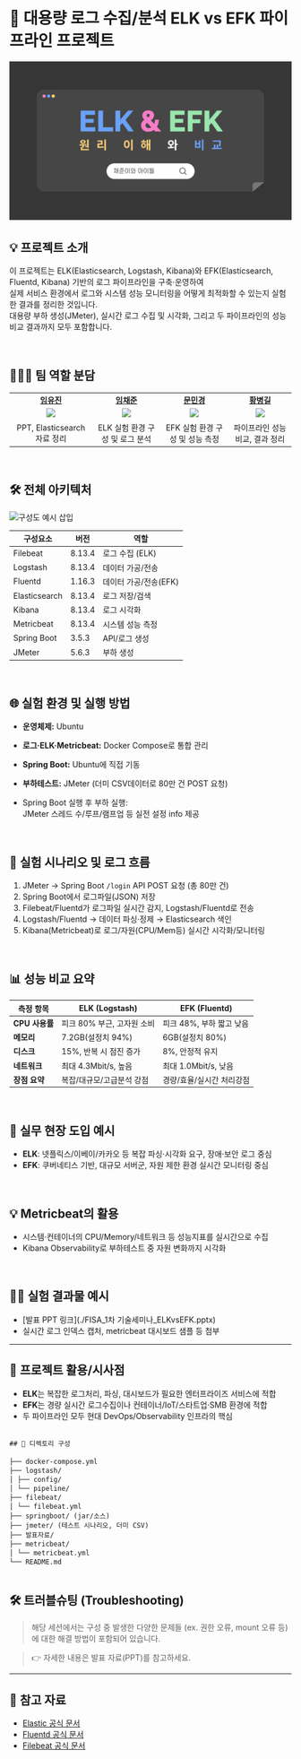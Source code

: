 # 🚀 대용량 로그 수집/분석 ELK vs EFK 파이프라인 프로젝트

![image](./first_page.png)

## 💡 프로젝트 소개

이 프로젝트는 ELK(Elasticsearch, Logstash, Kibana)와 EFK(Elasticsearch, Fluentd, Kibana) 기반의 로그 파이프라인을 구축·운영하여  
실제 서비스 환경에서 로그와 시스템 성능 모니터링을 어떻게 최적화할 수 있는지 실험한 결과를 정리한 것입니다.  
대용량 부하 생성(JMeter), 실시간 로그 수집 및 시각화, 그리고 두 파이프라인의 성능 비교 결과까지 모두 포함합니다.

<br/>

## 👨‍👩‍👧 팀 역할 분담


<table>
  <tr>
    <!-- 이름 (링크) -->
    <td align="center">
      <a href="https://github.com/imewuzin"><strong>임유진</strong></a>
    </td>
    <td align="center">
      <a href="https://github.com/dlacowns21"><strong>임채준</strong></a>
    </td>
    <td align="center">
      <a href="https://github.com/Minkyoungg0"><strong>문민경</strong></a>
    </td>
    <td align="center">
      <a href="https://github.com/Gill010147"><strong>황병길</strong></a>
    </td>
  </tr>
  <tr>
    <!-- 프로필 사진 -->
    <td align="center">
      <img src="https://github.com/imewuzin.png" width="100"/>
    </td>
    <td align="center">
      <img src="https://github.com/dlacowns21.png" width="100"/>
    </td>
    <td align="center">
      <img src="https://github.com/Minkyoungg0.png" width="100"/>
    </td>
    <td align="center">
      <img src="https://github.com/Gill010147.png" width="100"/>
    </td>
  </tr>
  <tr>
    <!-- 역할 -->
    <td align="center">
      PPT, Elasticsearch 자료 정리
    </td>
    <td align="center">
      ELK 실험 환경 구성 및 로그 분석
    </td>
    <td align="center">
      EFK 실험 환경 구성 및 성능 측정
    </td>
    <td align="center">
      파이프라인 성능비교, 결과 정리
    </td>
  </tr>
</table>

<br/>

## 🛠️ 전체 아키텍처

![구성도 예시 삽입](your-architecture-diagram-url.png)

| 구성요소      | 버전      | 역할                |
|---------------|-----------|---------------------|
| Filebeat      | 8.13.4    | 로그 수집 (ELK)     |
| Logstash      | 8.13.4    | 데이터 가공/전송    |
| Fluentd       | 1.16.3    | 데이터 가공/전송(EFK) |
| Elasticsearch | 8.13.4    | 로그 저장/검색      |
| Kibana        | 8.13.4    | 로그 시각화         |
| Metricbeat    | 8.13.4    | 시스템 성능 측정    |
| Spring Boot   | 3.5.3     | API/로그 생성       |
| JMeter        | 5.6.3     | 부하 생성           |

<br/>

## 🌐 실험 환경 및 실행 방법

- **운영체제:** Ubuntu
- **로그·ELK·Metricbeat:** Docker Compose로 통합 관리
- **Spring Boot:** Ubuntu에 직접 기동  
- **부하테스트:** JMeter (더미 CSV데이터로 80만 건 POST 요청)


- Spring Boot 실행 후 부하 실행:  
  JMeter 스레드 수/루프/램프업 등 실전 설정 info 제공

<br/>

## 🔎 실험 시나리오 및 로그 흐름

1. JMeter → Spring Boot `/login` API POST 요청 (총 80만 건)
2. Spring Boot에서 로그파일(JSON) 저장
3. Filebeat/Fluentd가 로그파일 실시간 감지, Logstash/Fluentd로 전송
4. Logstash/Fluentd → 데이터 파싱·정제 → Elasticsearch 색인
5. Kibana(Metricbeat)로 로그/자원(CPU/Mem등) 실시간 시각화/모니터링

<br/>

## 📊 성능 비교 요약

| 측정 항목     | ELK (Logstash)          | EFK (Fluentd)         |
|---------------|------------------------|-----------------------|
| **CPU 사용률** | 피크 80% 부근, 고자원 소비 | 피크 48%, 부하 짧고 낮음 |
| **메모리**     | 7.2GB(설정치 94%)       | 6GB(설정치 80%)       |
| **디스크**     | 15%, 반복 시 점진 증가   | 8%, 안정적 유지        |
| **네트워크**   | 최대 4.3Mbit/s, 높음    | 최대 1.0Mbit/s, 낮음   |
| **장점 요약**  | 복잡/대규모/고급분석 강점 | 경량/효율/실시간 처리강점 |

<br/>

## 💬 실무 현장 도입 예시

- **ELK**: 넷플릭스/이베이/카카오 등 복잡 파싱·시각화 요구, 장애·보안 로그 중심  
- **EFK**: 쿠버네티스 기반, 대규모 서버군, 자원 제한 환경 실시간 모니터링 중심

<br/>

## 💡 Metricbeat의 활용

- 시스템·컨테이너의 CPU/Memory/네트워크 등 성능지표를 실시간으로 수집  
- Kibana Observability로 부하테스트 중 자원 변화까지 시각화

<br/>

## 🧑‍💻 실험 결과물 예시

- [발표 PPT 링크](./FISA_1차 기술세미나_ELKvsEFK.pptx)  
- 실시간 로그 인덱스 캡처, metricbeat 대시보드 샘플 등 첨부

---

## 📝 프로젝트 활용/시사점

- **ELK**는 복잡한 로그처리, 파싱, 대시보드가 필요한 엔터프라이즈 서비스에 적합
- **EFK**는 경량 실시간 로그수집이나 컨테이너/IoT/스타트업·SMB 환경에 적합
- 두 파이프라인 모두 현대 DevOps/Observability 인프라의 핵심

```

## 📂 디렉토리 구성

├── docker-compose.yml
├── logstash/
│ ├── config/
│ └── pipeline/
├── filebeat/
│ └── filebeat.yml
├── springboot/ (jar/소스)
├── jmeter/ (테스트 시나리오, 더미 CSV)
├── 발표자료/
├── metricbeat/
│ └── metricbeat.yml
└── README.md


```


## 🛠 트러블슈팅 (Troubleshooting)

> 해당 세션에서는 구성 중 발생한 다양한 문제들 (ex. 권한 오류, mount 오류 등)에 대한 해결 방법이 포함되어 있습니다.

> 👉 자세한 내용은 발표 자료(PPT)를 참고하세요.


---

## 📎 참고 자료

- [Elastic 공식 문서](https://www.elastic.co/guide/index.html)
- [Fluentd 공식 문서](https://docs.fluentd.org/)
- [Filebeat 공식 문서](https://www.elastic.co/beats/filebeat)


